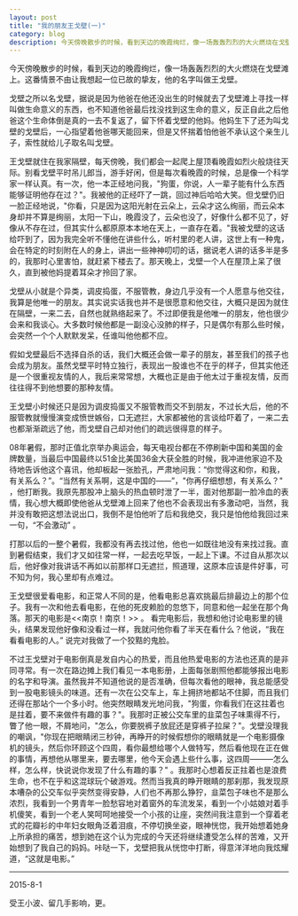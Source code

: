 ```yaml
---
layout: post
title: "我的朋友王戈壁(一)"
category: blog
description: 今天傍晚散步的时候，看到天边的晚霞绚烂，像一场轰轰烈烈的大火燃烧在戈壁滩上。这番情景不由让我想起一位已故的挚友，他的名字叫做王戈壁······
---
```



今天傍晚散步的时候，看到天边的晚霞绚烂，像一场轰轰烈烈的大火燃烧在戈壁滩上。这番情景不由让我想起一位已故的挚友，他的名字叫做王戈壁。

戈壁之所以名戈壁，据说是因为他爸在他还没出生的时候就去了戈壁滩上寻找一样叫做生命意义的东西，也不知道他爸最后找没找到这生命的意义，反正自此之后他爸这个生命体倒是真的一去不复返了，留下怀着戈壁的他妈。他妈生下了还为叫戈壁的戈壁后，一心指望着他爸哪天能回来，但是又怀揣着怕他爸不承认这个亲生儿子，索性就给儿子取名叫戈壁。

王戈壁就住在我家隔壁，每天傍晚，我们都会一起爬上屋顶看晚霞如烈火般烧往天际。别看戈壁平时吊儿郎当，游手好闲，但是每次看晚霞的时候，总是像一个科学家一样认真。有一次，他一本正经地问我，"狗蛋，你说，人一辈子能有什么东西能够证明他存在过？"。我被他的正经吓了一跳，回过神后哈哈大笑。但戈壁仍旧一脸正经地说，"你看，只是因为这阳光射在云朵上，云朵才这么绚丽，而云朵本身却并不算是绚丽，太阳一下山，晚霞没了，云朵也没了，好像什么都不见了，好像从不存在过，但其实什么都原原本本地在天上，一直存在着。"我被戈壁的这话给吓到了，因为我完全听不懂他在讲些什么，听村里的老人讲，这世上有一种鬼，会在特定的时刻附在人的身上，讲出一些神神叨叨的话，据说老人讲的话多半是多的，我那时心里害怕，就赶紧下楼去了。那天晚上，戈壁一个人在屋顶上呆了很久，直到被他妈提着耳朵才拎回了家。

戈壁从小就是个异类，调皮捣蛋，不服管教，身边几乎没有一个人愿意与他交往，我算是他唯一的朋友。其实说实话我也并不是很愿意和他交往，大概只是因为就住在隔壁，一来二去，自然也就熟络起来了。不过即便我是他唯一的朋友，他也很少会来和我谈心。大多数时候他都是一副没心没肺的样子，只是偶尔有那么些时候，会突然一个个人默默发呆，任谁叫他他都不应。

假如戈壁最后不选择自杀的话，我们大概还会做一辈子的朋友，甚至我们的孩子也会成为朋友。虽然戈壁平时特立独行，表现出一股谁也不在乎的样子，但其实他还是一个很重视友情的人，我后来常常想，大概也正是由于他太过于重视友情，反而往往得不到他想要的那种友情。

王戈壁小时候还只是因为调皮捣蛋又不服管教而交不到朋友，不过长大后，他的不服管教就慢慢演变成愤世嫉俗，口无遮拦，大家都被他的言谈给吓着了，一来二去也都渐渐疏远了他，而戈壁自己却对他们的疏远很得意的样子。

08年暑假，那时正值北京举办奥运会，每天电视台都在不停刷新中国和美国的金牌数量，当最后中国最终以51金比美国36金大获全胜的时候，我冲进他家迫不及待地告诉他这个喜讯，他却板起一张脸孔，严肃地问我：“你觉得这和你，和我，有关系么？”。“当然有关系啊，这是中国的——”，"你再仔细想想，有关系么？" ，他打断我。我原先那股冲上脑头的热血顿时泄了一半，面对他那副一脸冷血的表情，我心想大概即使他爸从戈壁滩上回来了他也不会表现出有多激动吧，当然，我并没有敢把这想法说出口，我倒不是怕他听了后和我绝交，我只是怕他给我回过来一句，“不会激动” 。

打那以后的一整个暑假，我都没有再去找过他，他也一如既往地没有来找过我。直到暑假结束，我们才又如往常一样，一起去吃早饭，一起上下课。不过自从那次以后，他好像对我讲话不再如以前那样口无遮拦，照道理，这原本应该是件好事，可不知为何，我心里却有点难过。

王戈壁很爱看电影，和正常人不同的是，他看电影总喜欢挑最后排最边上的那个位子。我有一次和他去看电影，在他的死皮赖脸的忽悠下，同意和他一起坐在那个角落。那天的电影是<<南京！南京！>> 。 看完电影后，我想和他讨论电影里的镜头，结果发现他好像和没看过一样，我就问他你看了半天在看什么？他说，“我在看看电影的人。”  说完对我做了一个狡黠的鬼脸。

不过王戈壁对于电影倒真是发自内心的热爱，而且他热爱电影的方法也还真的是非同寻常。有一次在路边摊上我们看见一本电影册，上面每张剧照他都能够报出电影的名字和导演。虽然我并不知道他说的是否准确，但每次看他的眼神，我总能感受到一股电影镜头的味道。还有一次在公交车上，车上拥挤地都站不住脚，而且我们还得在那站个一个多小时。他突然眼睛发光地问我，"狗蛋，你看我们在这拄着也是拄着，要不来做件有趣的事？"。我那时正被公交车里的韭菜包子味熏得不行，瞥了他一眼，不屑地问，"怎么，你要脱裤子放屁还是穿裤子拉屎？"。戈壁没理我的嘲讽，"你现在把眼睛闭三秒钟，再睁开的时候假想你的眼睛就是一个电影摄像机的镜头，然后你环顾这个四周，看你最想给哪个人做特写，然后看他现在正在做的事情，再想他从哪里来，要去哪里，他今天会遇上些什么事，这四周———怎么样，怎么样，快说说你发现了什么有趣的事？" 。我那时心想着反正拄着也是浪费生命，也不在乎和这混球玩个破游戏。然而当我真的睁开眼睛的那刹那，我发现原本嘈杂的公交车似乎突然变得安静，人们也不再那么狰狞，韭菜包子味也不是那么浓烈，我看到一个男青年一脸愁容地对着窗外的车流发呆，看到一个小姑娘对着手机傻笑，看到一个老人笑呵呵地接受一个小孩的让座，突然间我注意到一个穿着老式的花瓣衫的中年妇女眼角泛着泪痕，不停切换坐姿，眼神恍惚，我开始想着她身上所承担的痛苦，想到她在这个认为完成的今天还将继续遭受怎么样的苦难，又开始想到了我自己的妈妈。咔哒一下，戈壁把我从恍惚中打断，得意洋洋地向我炫耀道，“这就是电影。”

---

2015-8-1

受王小波、留几手影响，更。
